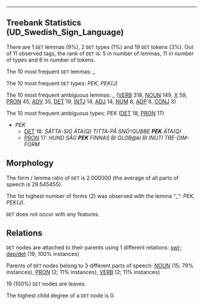 

--------------------------------------------------------------------------------

## Treebank Statistics (UD_Swedish_Sign_Language)

There are 1 `DET` lemmas (9%), 2 `DET` types (1%) and 19 `DET` tokens (3%).
Out of 11 observed tags, the rank of `DET` is: 5 in number of lemmas, 11 in number of types and 6 in number of tokens.

The 10 most frequent `DET` lemmas: <em>_</em>

The 10 most frequent `DET` types:  <em>PEK, PEK(J)</em>

The 10 most frequent ambiguous lemmas: <em>_</em> ([VERB]() 318, [NOUN]() 149, [X]() 59, [PRON]() 45, [ADV]() 35, [DET]() 19, [INTJ]() 14, [ADJ]() 14, [NUM]() 8, [ADP]() 8, [CONJ]() 3)

The 10 most frequent ambiguous types:  <em>PEK</em> ([DET]() 18, [PRON]() 17)


* <em>PEK</em>
  * [DET]() 18: <em>SÄTTA-SIG ÄTA(Q) TITTA-PÅ SNÖ^GUBBE <b>PEK</b> ÄTA(Q)</em>
  * [PRON]() 17: <em>HUND SÅG <b>PEK</b> FINNAS BI GLOB@kl BI INUTI TRE-DIM-FORM</em>

## Morphology

The form / lemma ratio of `DET` is 2.000000 (the average of all parts of speech is 29.545455).

The 1st highest number of forms (2) was observed with the lemma “_”: <em>PEK, PEK(J)</em>.

`DET` does not occur with any features.


## Relations

`DET` nodes are attached to their parents using 1 different relations: [swl-dep/det]() (19; 100% instances)

Parents of `DET` nodes belong to 3 different parts of speech: [NOUN]() (15; 79% instances), [PRON]() (2; 11% instances), [VERB]() (2; 11% instances)

19 (100%) `DET` nodes are leaves.

The highest child degree of a `DET` node is 0.

